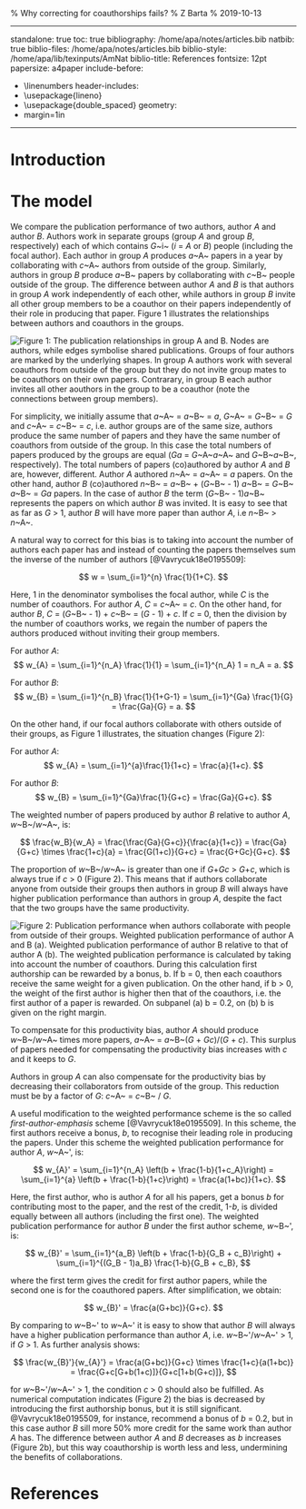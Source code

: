 % Why correcting for coauthorships fails?
% Z Barta
% 2019-10-13

---
standalone: true
toc: true
bibliography: /home/apa/notes/articles.bib
natbib: true
biblio-files: /home/apa/notes/articles.bib
biblio-style: /home/apa/lib/texinputs/AmNat
biblio-title: References
fontsize: 12pt
papersize: a4paper
include-before:
- \linenumbers
header-includes:
- \usepackage{lineno}
- \usepackage{double_spaced}
geometry:
- margin=1in
---

<!--
# TODOs

- write introduction
-->

# Introduction

# The model

We compare the publication performance of two authors, author _A_ and author _B_. Authors work in separate groups (group _A_ and group _B_, respectively) each of which contains _G_~i~ (_i_ = _A_ or _B_) people (including the focal author). Each author in group _A_ produces _a_~A~ papers in a year by collaborating with _c_~A~ authors from outside of the group. Similarly, authors in group _B_ produce _a_~B~ papers by collaborating with _c_~B~ people outside of the group. The difference between author _A_ and _B_ is that authors in group _A_ work independently of each other, while authors in group _B_ invite all other group members to be a coauthor on their papers independently of their role in producing that paper. Figure 1 illustrates the relationships between authors and coauthors in the groups.

![Figure 1: The publication relationships in group _A_ and _B_. Nodes are authors, while edges symbolise shared publications. Groups of four authors are marked by the underlying shapes. In group _A_ authors work with several coauthors from outside of the group but they do not invite group mates to be coauthors on their own papers. Contrarary, in group _B_ each author invites all other aouthors in the group to be a coauthor (note the connections between group members).](groups.png)

For simplicity, we initially assume that _a_~A~ = _a_~B~ = _a_, _G_~A~ = _G_~B~ = _G_ and _c_~A~ = _c_~B~ = _c_, i.e. author groups are of the same size, authors produce the same number of papers and they have the same number of coauthors from outside of the group. In this case the total numbers of papers produced by the groups are equal (_Ga_ = _G_~A~_a_~A~ and _G_~B~_a_~B~, respectively). The total numbers of papers (co)authored by author _A_ and _B_ are, however, different. Author _A_ authored _n_~A~ = _a_~A~ = _a_ papers. On the other hand, author _B_ (co)authored  _n_~B~ = _a_~B~ + (_G_~B~ - 1) _a_~B~ = _G_~B~ _a_~B~ = _Ga_ papers. In the case of author _B_ the term (_G_~B~ - 1)_a_~B~ represents the papers on which author _B_ was invited. It is easy to see that as far as _G_ > 1, author _B_ will have more paper than author _A_, i.e _n_~B~ > _n_~A~. 

A natural way to correct for this bias is to taking into account the number of authors each paper has and instead of counting the papers themselves sum the inverse of the number of authors [@Vavrycuk18e0195509]:

$$
w = \sum_{i=1}^{n} \frac{1}{1+C}.
$$

Here, 1 in the denominator symbolises the focal author, while _C_ is the number of coauthors. For author _A_, _C_ = _c_~A~ = _c_. On the other hand, for author _B_, _C_ = (_G_~B~ - 1) + _c_~B~ = (_G_ - 1) + _c_. If _c_ = 0, then the division by the number of coauthors works, we regain the number of papers the authors produced without inviting their group members.

For author _A_:
$$
w_{A} = \sum_{i=1}^{n_A} \frac{1}{1} = \sum_{i=1}^{n_A} 1 = n_A = a.
$$

For author _B_:
$$
w_{B} = \sum_{i=1}^{n_B} \frac{1}{1+G-1} = \sum_{i=1}^{Ga} \frac{1}{G} = \frac{Ga}{G} = a.
$$

On the other hand, if our focal authors collaborate with others outside of their groups, as Figure 1 illustrates, the situation changes (Figure 2):

For author _A_:
$$
w_{A} = \sum_{i=1}^{a}\frac{1}{1+c} = \frac{a}{1+c}.
$$

For author _B_:
$$
w_{B} = \sum_{i=1}^{Ga}\frac{1}{G+c} = \frac{Ga}{G+c}.
$$

The weighted number of papers produced by author _B_ relative to author _A_, _w_~B~/_w_~A~, is:

$$
\frac{w_B}{w_A} = \frac{\frac{Ga}{G+c}}{\frac{a}{1+c}} = \frac{Ga}{G+c} \times \frac{1+c}{a} = \frac{G(1+c)}{G+c} = \frac{G+Gc}{G+c}.
$$

The proportion of _w_~B~/_w_~A~ is greater than one if _G_+_Gc_ > _G_+_c_, which is always true if _c_ > 0 (Figure 2). This means that if authors collaborate anyone from outside their groups then authors in group _B_ will always have higher publication performance than authors in group _A_, despite the fact that the two groups have the same productivity.

![Figure 2: Publication performance when authors collaborate with people from outside of their groups. Weighted publication performance of author _A_ and _B_ (a). Weighted publication performance of author _B_ relative to that of author _A_ (b). The weighted publication performance is calculated by taking into account the number of coauthors. During this calculation first authorship can be rewarded by a bonus, _b_. If _b_ = 0, then each coauthors receive the same weight for a given publication. On the other hand, if _b_ > 0, the weight of the first author is higher then that of the coauthors, i.e. the first author of a paper is rewarded. On subpanel (a) _b_ = 0.2, on (b) _b_ is given on the right margin.](weighted_production.png)

To compensate for this productivity bias, author _A_ should produce _w_~B~/_w_~A~ times more papers, _a_~A~ = _a_~B~(_G_ + _Gc_)/(_G_ + _c_). This surplus of papers needed for compensating the productivity bias increases with _c_ and it keeps to _G_.

Authors in group _A_ can also compensate for the productivity bias by decreasing their collaborators from outside of the group. This reduction must be by a factor of _G_: _c_~A~ = _c_~B~ / _G_.

A useful modification to the weighted performance scheme is the so called _first-author-emphasis_ scheme [@Vavrycuk18e0195509]. In this scheme, the first authors receive a bonus, _b_, to recognise their leading role in producing the papers. Under this scheme the weighted publication performance for author _A_, _w_~A~', is:

$$
w_{A}' = \sum_{i=1}^{n_A} \left(b + \frac{1-b}{1+c_A}\right) = \sum_{i=1}^{a}
\left(b + \frac{1-b}{1+c}\right) = \frac{a(1+bc)}{1+c}.
$$

Here, the first author, who is author _A_ for all his papers, get a bonus _b_ for contributing most to the paper, and the rest of the credit, 1-_b_, is divided equally between all authors (including the first one). The weighted publication performance for author _B_ under the first author scheme, _w_~B~', is:

$$
w_{B}' = \sum_{i=1}^{a_B} \left(b + \frac{1-b}{G_B + c_B}\right) + \sum_{i=1}^{(G_B - 1)a_B} \frac{1-b}{G_B + c_B},
$$

where the first term gives the credit for first author papers, while the second one is for the coauthored papers. After simplification, we obtain:

$$
w_{B}' = \frac{a(G+bc)}{G+c}.
$$

By comparing to _w_~B~' to _w_~A~' it is easy to show that author _B_ will always have a higher publication performance than author _A_, i.e. _w_~B~'/_w_~A~' > 1, if _G_ > 1. As further analysis shows:

$$
\frac{w_{B}'}{w_{A}'} = \frac{a(G+bc)}{G+c} \times \frac{1+c}{a(1+bc)} = \frac{G+c[G+b(1+c)]}{G+c[1+b(G+c)]},
$$

for _w_~B~'/_w_~A~' > 1, the condition _c_ > 0 should also be fulfilled. As numerical computation indicates (Figure 2) the bias is decreased by introducing the first authorship bonus, but it is still significant. @Vavrycuk18e0195509, for instance, recommend a bonus of _b_ = 0.2, but in this case author _B_ sill more 50% more credit for the same work than author _A_ has. The difference between author _A_ and _B_ decreases as _b_ increases (Figure 2b), but this way coauthorship is worth less and less, undermining the benefits of collaborations.

# References

